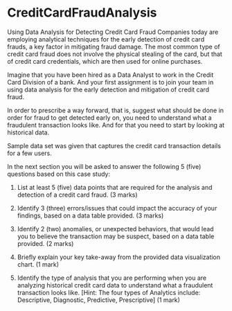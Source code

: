 # CreditCardFraudAnalysis

Using Data Analysis for Detecting Credit Card Fraud
Companies today are employing analytical techniques for the early detection of credit card frauds, a key factor in mitigating fraud damage. The most common type of credit card fraud does not involve the physical stealing of the card, but that of credit card credentials, which are then used for online purchases.

Imagine that you have been hired as a Data Analyst to work in the Credit Card Division of a bank. And your first assignment is to join your team in using data analysis for the early detection and mitigation of credit card fraud.  

In order to prescribe a way forward, that is, suggest what should be done in order for fraud to get detected early on, you need to understand what a fraudulent transaction looks like. And for that you need to start by looking at historical data. 

Sample data set was given that captures the credit card transaction details for a few users.


In the next section you will be asked to answer the following 5 (five) questions based on this case study:

1. List at least 5 (five) data points that are required for the analysis and detection of a credit card fraud. (3 marks)

2. Identify 3 (three) errors/issues that could impact the accuracy of your findings, based on a data table provided. (3 marks)

3. Identify 2 (two) anomalies, or unexpected behaviors, that would lead you to believe the transaction may be suspect, based on a data table provided. (2 marks)

4. Briefly explain your key take-away from the provided data visualization chart. (1 mark)

5. Identify the type of analysis that you are performing when you are analyzing historical credit card data to understand what a fraudulent transaction looks like. [Hint: The four types of Analytics include: Descriptive, Diagnostic, Predictive, Prescriptive] (1 mark)
